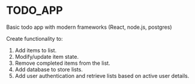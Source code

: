 # TODO_APP
 Basic todo app with modern frameworks (React, node.js, postgres)

Create functionality to:
1) Add items to list. 
2) Modify/update item state.
3) Remove completed items from the list. 
4) Add database to store lists. 
5) Add user authentication and retrieve lists based on active user details.